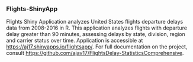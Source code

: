 ### Flights-ShinyApp
Flights Shiny Application analyzes United States flights departure delays data from 2008-2016 in R. This application analyzes flights with departure delay greater than 90 minutes, assessing delays by state, division, region and carrier status over time. Application is accessible at https://aj17.shinyapps.io/flightsapp/. For full documentation on the project, consult https://github.com/ajav17/FlightsDelay-StatisticsComprehensive. 
